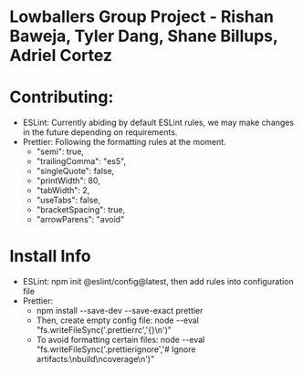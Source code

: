 # Lowballers Group Project - Rishan Baweja, Tyler Dang, Shane Billups, Adriel Cortez

# Contributing:
 - ESLint: Currently abiding by default ESLint rules, we may make changes in the future depending on requirements.
 - Prettier: Following the formatting rules at the moment.
   - "semi": true,
   - "trailingComma": "es5",
   - "singleQuote": false,
   - "printWidth": 80,
   - "tabWidth": 2,
   - "useTabs": false,
   - "bracketSpacing": true,
   - "arrowParens": "avoid"
# Install Info
  - ESLint: npm init @eslint/config@latest, then add rules into configuration file
  - Prettier:
    - npm install --save-dev --save-exact prettier
    - Then, create empty config file: node --eval "fs.writeFileSync('.prettierrc','{}\n')"
    - To avoid formatting certain files: node --eval "fs.writeFileSync('.prettierignore','# Ignore artifacts:\nbuild\ncoverage\n')"

